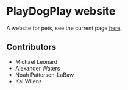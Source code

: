 # PlayDogPlay website

A website for pets,
see the current page [here](https://csi-280.github.io/playdogplay/).

## Contributors
* Michael Leonard
* Alexander Waters
* Noah Patterson-LaBaw
* Kai Wilens
